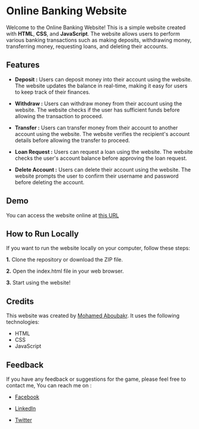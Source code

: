 # Online Banking Website

Welcome to the Online Banking Website! This is a simple website created with **HTML**, **CSS**, and **JavaScript**. The website allows users to perform various banking transactions such as making deposits, withdrawing money, transferring money, requesting loans, and deleting their accounts.

## Features

- **Deposit :** Users can deposit money into their account using the website. The website updates the balance in real-time, making it easy for users to keep track of their finances.

- **Withdraw :** Users can withdraw money from their account using the website. The website checks if the user has sufficient funds before allowing the transaction to proceed.

- **Transfer :** Users can transfer money from their account to another account using the website. The website verifies the recipient's account details before allowing the transfer to proceed.

- **Loan Request :** Users can request a loan using the website. The website checks the user's account balance before approving the loan request.

- **Delete Account :** Users can delete their account using the website. The website prompts the user to confirm their username and password before deleting the account.

## Demo

You can access the website online at [this URL](https://mabubakr2001.github.io/Online-banking/)

## How to Run Locally

If you want to run the website locally on your computer, follow these steps:

**1.** Clone the repository or download the ZIP file.

**2.** Open the index.html file in your web browser.

**3.** Start using the website!

## Credits

This website was created by [Mohamed Aboubakr](https://www.linkedin.com/in/mohamed-aboubakr-87a982200/ "LinkedIn account"). It uses the following technologies:

- HTML
- CSS
- JavaScript

## Feedback

If you have any feedback or suggestions for the game, please feel free to contact me, You can reach me on :

- [Facebook](https://www.facebook.com/mohamed.aboubakr.111)

- [LinkedIn](https://www.linkedin.com/in/mohamed-aboubakr-87a982200/)

- [Twitter](https://twitter.com/mabobakr365)
